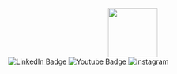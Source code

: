 <div id="header" align="center">
    <img src="https://media.giphy.com/media/v1.Y2lkPTc5MGI3NjExMG0yeXFuYjAwcXdjb3Yxb3hyamlkenJsZ284cHYzN3RlMGZzNWtxbyZlcD12MV9pbnRlcm5hbF9naWZfYnlfaWQmY3Q9Zw/nYkFB5hmOyHlQFaKVF/giphy.gif" width="100"/>
</div>
<div id="badges">
  <a href="https://vk.com/id28142395">
  <img src="https://img.shields.io/badge/VK-blue?style=for-the-badge&logo=VK&logoColor=white" alt="LinkedIn Badge"/>
  </a>
      <a href=https://www.youtube.com/results?search_query=java>
  <img src="https://img.shields.io/badge/YouTube-FD1D1D?style=for-the-badge&logo=youtube&logoColor=white" alt="Youtube Badge"/>
          </a>
          <a href=https://www.instagram.com/challenge/AXGaR7HYb26qaZHkCqS1Cr1AW8JFHnkLMlHl9uOi-0Vo8XHdKQXJ3sT2dy5XBK-TggAXbw/AfxgVOQ2npRo1gMTq7dZgTFqW7ZanMcx3WblvdNdzq9nUvBIzQVKy1kbg_EvDHjIiIc0ya0CxOWz3g/?challenge_context=Af6T0fzGWjXq-0kkCKbZUrFqXpxUqjyf0AEd-B5jGj78ogy0LLxt4FW7jC5dhp6XY2hP7lvhudlsNGlXLiO9F7yilMLw-ISKGKkjog7fxWyOKYznNAQLOkeWxidAmdU2LkHr0roCKD7BaTT802bCeaDHIfIOqr9XgEJmzZhG_lglAKM7a4fzYSMnW7wPVvhqBUIE-31qFzOS9Wf-rqhehjFRuM3U4ZKO3C_JREf76oA_VsT0iqcD3vhroFgMZfSbcRnxeLxDttEdHaci2eZAg4UfyO5KlzXvZ5x1DygPys5_SN1242yx9Fm6akmAv5KUt5U5zWNJzWWV9MArqhTgtrqUKACFQhXc5iA6tnbYv5kRS9eRSmIB2NUO7ych-jA7P9_T-DNAbmws_447LpEq1YYPefULS3_Qf9alWPMbCibiDtzlPexiUZA91UoyYzdKU_ju11FmOOyb-8Do2lS4iy9gwE-msGvNzxJtLlr8Jdvbn28_t4WWq37ALA4fHI_OPXklQuYAVSyIQrJru5lf4IbBAYqDCWHhYUgmWAtY-Ju3fyRqrCzGnWjuwCq-ZFgobpQFbGMibJafVcMXumqnzlJ2dfXA-ZVrKYKmsYInZbYkWhQKBXWHK9st3HqGL_vkcsT5pSfBNnWrI6gRxLLD7S_G-CfHpGNe2Vp0mFzlUOedsyEZ2uA2d4ydnXUAtvHG4Qf-gt9WyKvBcPcyQAN1NkNg2ZAlZcliIbgZJ_47RWHtCQ7iil7wGqYG0JEEQ4R2dWXo9Dlk4jb_HwXq_OGzWm78MavTN2pRdgWVsiyindgafcJdaU384WuRHWia96R2Pmn-WbbaeVNi05JG5rvu7Fanx0zigcBnbVZyEdfqP7R5ftXg_DridG7Zn-roLMU5pjI94fu54ZXoH2egVepSWzINJSB8Q4SsC8PoThVtj1YwzMcssrqj3eWvWBI-NYBJ4EcCbEJvGGlDwfGdJAdHNyJR7kxrIl6UK57FRpeF-Qb-JGOjErOKClSrvoY44MYUFOM9hb2oVPHAoqKOoXx-q3Ak887fUMYuVjhHHthRqBaILFqVzu-YOpeADPOUWQp7CQXUWf9et66srHUXDJ7BRAkY9wA4Rv5jr5ABsgozIjcdA80cwCcjrAj0ydOq1pPHpvlxM0lYQ9Idx5QYGVvSGOE4C4Qf8Of8DRw_D_lGHZBBBhXbB-feq7rE_pgOSev-bK7qRoBTS-kIQfiR9tbXOqqJkVloE4xPunw5F4h_LjE3_LVXZdpYeO1msKmBXniBIBuLpFxObeCimT3sqUMj_UlpQKmsaDUnl_IVht_NBqJI6PbZFv_o7CCRlu59ySkRKtCutIDtTqDFLTZOlJAri5mwAKR-Uy0c6Xwue0Z-5JCUJgFMvHtpcB2u>
  <img src="https://img.shields.io/badge/instagram -F56040?style=for-the-badge&logo=instagram&logoColor=white" alt="instagram"/>
              </a>
</div>
